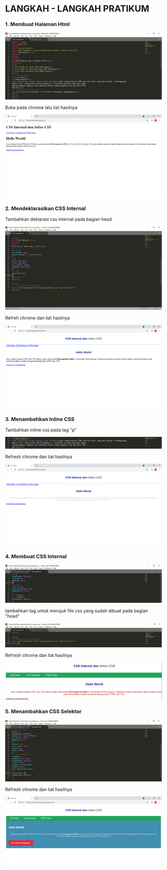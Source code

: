 # LANGKAH - LANGKAH PRATIKUM

### 1. Membuat Halaman Html

![](Photo/1.PNG)

Buka pada chrome lalu liat hasilnya

![](Photo/2.PNG)

### 2. Mendeklarasikan CSS Internal

Tambahkan deklarasi css internal pada bagian head

![](Photo/3.PNG)

Refreh chrome dan liat hasilnya

![](Photo/4.PNG)

### 3. Menambahkan Inline CSS

Tambahkan inline css pada tag "p"
  
 ![](Photo/5.PNG)
 
 Refresh chrome dan liat hasilnya
 
 ![](Photo/6.PNG)
 
 ### 4. Membuat CSS Internal
 
 ![](Photo/7.PNG)
 
 tambahkan tag <link> untuk merujuk file css yang sudah dibuat pada bagian "head"
  
  ![](Photo/8.PNG)
  
  Refresh chrome dan liat hasilnya
  
  ![](Photo/9.PNG)
  
  ### 5. Menambahkan CSS Selektor
  
  ![](Photo/10.PNG)
  
  Refresh chrome dan liat hasilnya
  
  ![](Photo/11.PNG)
  
  


